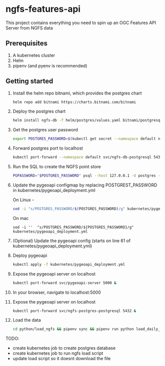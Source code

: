 # ngfs-features-api
This project contains everything you need to spin up an OGC Features API Server from NGFS data

## Prerequisites
1. A kubernetes cluster
2. Helm
3. pipenv (and pyenv is recommended)

## Getting started

1. Install the helm repo bitnami, which provides the postgres chart 

    ```bash
    helm repo add bitnami https://charts.bitnami.com/bitnami
    ```

2. Deploy the postgres chart 

    ```bash
    helm install ngfs-db -f helm/postgres/values.yaml bitnami/postgresql
    ```

3. Get the postgres user password
    ```bash
    export POSTGRES_PASSWORD=$(kubectl get secret --namespace default ngfs-postgres-postgresql -o jsonpath="{.data.postgres-password}" | base64 -d)
    ```

4. Forward postgres port to localhost
    ```bash
    kubectl port-forward --namespace default svc/ngfs-db-postgresql 5432:5432 &
    ```

5. Run the SQL to create the NGFS point store
    ```bash
    PGPASSWORD="$POSTGRES_PASSWORD" psql --host 127.0.0.1 -U postgres -d postgres -p 5432 -a -f sql/NGFS_DETECTIONS.sql
    ```

6. Update the pygeoapi configmap by replacing POSTGREST_PASSWORD in kubernetes/pygeoapi_deployment.yml
    
    On Linux - 
    ```bash
    sed -i "s/POSTGRES_PASSWORD/$(POSTGRES_PASSWORD)/g" kubernetes/pygeoapi_deployment.yml
    ```
    
    On mac
    ```
    sed -i ''  "s/POSTGRES_PASSWORD/${POSTGRES_PASSWORD}/g" kubernetes/pygeoapi_deployment.yml
    ```

7. (Optional) Update the pygeoapi config (starts on line 61 of kubernetes/pygeoapi_deployment.yml)
   
8. Deploy pygeoapi
   ```bash
   kubectl apply -f kubernetes/pygeoapi_deployment.yml
   ```

9. Expose the pygeoapi server on localhost
    ```bash
    kubectl port-forward svc/pygeoapi-server 5000 &
    ```

10. In your browser, navigate to localhost:5000


11. Expose the pygeoapi server on localhost
    ```bash
    kubectl port-forward svc/ngfs-postgres-postgresql 5432 &
    ```


12. Load the data
    ```bash
    cd python/load_ngfs && pipenv sync && pipenv run python load_daily_ngfs_csv.py
    ```


TODO: 
- create kubernetes job to create postgres database
- create kubernetes job to run ngfs load script
- update load script so it doesnt download the file
  